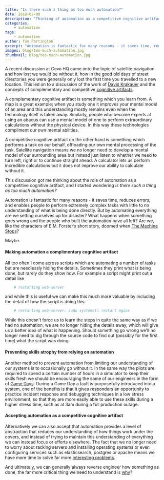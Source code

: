 ```yaml
---
title: "Is there such a thing as too much automation?"
date: 2018-02-08
description: "Thinking of automation as a competitive cognitive artifact, and on ways to minimise the associated risks"
categories:
    - automation
tags:
    - automation
author: Tom Partington
excerpt: "Automation is fantastic for many reasons - it saves time, reduces errors, and enables people to perform extremely complex tasks with little to no understanding of what is being done directly. But by automating everything are we setting ourselves up for disaster? What happens when something goes wrong and the people who built the automation have all left?"
images: blog/too-much-automation.jpg
thumbnail: blog/too-much-automation.jpg
---
```

A recent discussion at Cevo HQ came onto the topic of satellite navigation and how lost we would be without it, how in the good old days of street directories you were generally only lost the first time you travelled to a new location. This led on to a discussion of the work of [David Krakauer](https://www.santafe.edu/people/profile/david-krakauer) and the concepts of complementary and competitive [cognitive artifacts](http://nautil.us/blog/will-ai-harm-us-better-to-ask-how-well-reckon-with-our-hybrid-nature).

A complementary cognitive artifact is something which you learn from. A map is a great example; when you study one it improves your mental model of an area and this understanding mostly remains even when the technology itself is taken away. Similarly, people who become experts at using an abacus can use a mental model of one to perform extraordinary calculations without the physical device. In this way these technologies compliment our own mental abilities.

A competitive cognitive artifact on the other hand is something which performs a task on our behalf, offloading our own mental processing of the task. Satellite navigation means we no longer need to develop a mental model of our surrounding area but instead just listen to whether we need to turn left, right or to continue straight ahead. A calculator lets us perform incredible calculations but it does not improve our ability to calculate without it.

This discussion got me thinking about the role of automation as a competitive cognitive artifact, and I started wondering *is there such a thing as too much automation?*

Automation is fantastic for many reasons - it saves time, reduces errors, and enables people to perform extremely complex tasks with little to no understanding of what is being done directly. But by automating everything are we setting ourselves up for disaster? What happens when something goes wrong and the people who built the automation have all left? Are we, like the characters of E.M. Forster’s short story, doomed when [The Machine Stops](https://en.wikipedia.org/wiki/The_Machine_Stops)?

Maybe.

#### Making automation a complimentary cognitive artifact

All too often I come across scripts which are automating a number of tasks but are needlessly hiding the details. Sometimes they print what is being done, but rarely do they show how.  For example a script might print out a detail like
```bash
	# restarting web-server
```
and while this is useful we can make this much more valuable by including the detail of how the script is doing this:
```bash
	# restarting web-server: sudo systemctl restart nginx
```
While this doesn't force us to learn the steps in quite the same way as if we had no automation, we are no longer hiding the details away, which will give us a better idea of what is happening. Should something go wrong we'll no longer need to dig through the source code to find out (possibly for the first time) what the script was doing.

#### Preventing skills atrophy from relying on automation

Another method to prevent automation from limiting our understanding of our systems is to occasionally go without it. In the same way the pilots are required to spend a certain number of hours in a simulator to keep their skills fresh we should be encouraging the same of our engineers in the form of [Game Days](https://queue.acm.org/detail.cfm?id=2371297). During a Game Day a fault is purposefully introduced into a system, one of the benefits is that it gives responders an opportunity to practice incident response and debugging techniques in a low stress environment, so that they are more easily able to use these skills during a higher stress time, such as at 3am during a full production outage.

#### Accepting automation as a competitive cognitive artifact

Alternatively we can also accept that automation provides a level of abstraction that reduces our understanding of how things work under the covers, and instead of trying to maintain this understanding of everything we can instead focus or efforts elsewhere. The fact that we no longer need to worry about racking servers and installing operating systems or even configuring services such as elasticsearch, postgres or apache means we have more time to solve far more [interesting problems](https://www.cevo.com.au/case-study/).

And ultimately, we can generally always reverse engineer how something as done, the far more critical thing we need to understand is [why](https://cevo.com.au/culture/2017/02/28/devopsdays2016.html)?
